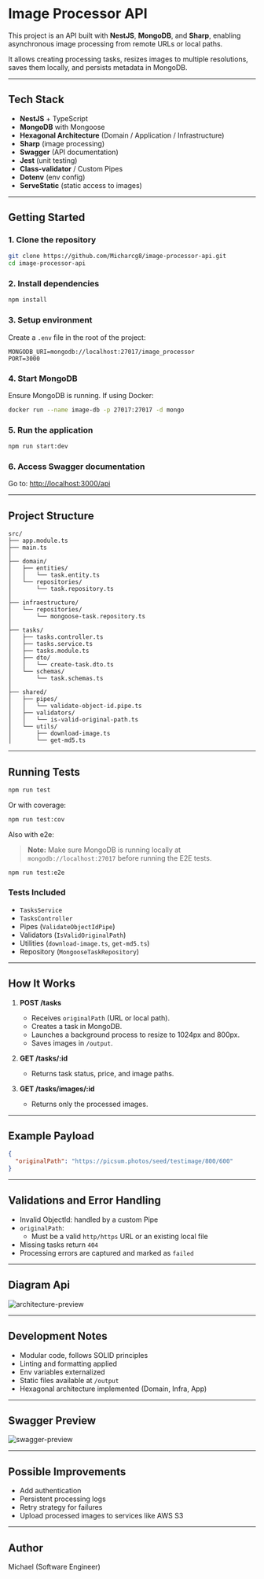 # Image Processor API

This project is an API built with **NestJS**, **MongoDB**, and **Sharp**, enabling asynchronous image processing from remote URLs or local paths.

It allows creating processing tasks, resizes images to multiple resolutions, saves them locally, and persists metadata in MongoDB.

---

## Tech Stack

- **NestJS** + TypeScript
- **MongoDB** with Mongoose
- **Hexagonal Architecture** (Domain / Application / Infrastructure)
- **Sharp** (image processing)
- **Swagger** (API documentation)
- **Jest** (unit testing)
- **Class-validator** / Custom Pipes
- **Dotenv** (env config)
- **ServeStatic** (static access to images)

---

## Getting Started

### 1. Clone the repository

```bash
git clone https://github.com/Micharcg8/image-processor-api.git
cd image-processor-api
```

### 2. Install dependencies

```bash
npm install
```

### 3. Setup environment

Create a `.env` file in the root of the project:

```
MONGODB_URI=mongodb://localhost:27017/image_processor
PORT=3000
```

### 4. Start MongoDB

Ensure MongoDB is running. If using Docker:

```bash
docker run --name image-db -p 27017:27017 -d mongo
```

### 5. Run the application

```bash
npm run start:dev
```

### 6. Access Swagger documentation

Go to: [http://localhost:3000/api](http://localhost:3000/api)

---

## Project Structure

```
src/
├── app.module.ts
├── main.ts
│
├── domain/
│   ├── entities/
│   │   └── task.entity.ts
│   └── repositories/
│       └── task.repository.ts
│
├── infraestructure/
│   └── repositories/
│       └── mongoose-task.repository.ts
│
├── tasks/
│   ├── tasks.controller.ts
│   ├── tasks.service.ts
│   ├── tasks.module.ts
│   ├── dto/
│   │   └── create-task.dto.ts
│   └── schemas/
│       └── task.schemas.ts
│
├── shared/
│   ├── pipes/
│   │   └── validate-object-id.pipe.ts
│   ├── validators/
│   │   └── is-valid-original-path.ts
│   └── utils/
│       ├── download-image.ts
│       └── get-md5.ts
```

---

## Running Tests

```bash
npm run test
```

Or with coverage:

```bash
npm run test:cov
```

Also with e2e:
> **Note:** Make sure MongoDB is running locally at `mongodb://localhost:27017` before running the E2E tests.


```bash
npm run test:e2e
```

### Tests Included

- `TasksService`
- `TasksController`
- Pipes (`ValidateObjectIdPipe`)
- Validators (`IsValidOriginalPath`)
- Utilities (`download-image.ts`, `get-md5.ts`)
- Repository (`MongooseTaskRepository`)

---

## How It Works

1. **POST /tasks**  
   - Receives `originalPath` (URL or local path).
   - Creates a task in MongoDB.
   - Launches a background process to resize to 1024px and 800px.
   - Saves images in `/output`.

2. **GET /tasks/:id**  
   - Returns task status, price, and image paths.

3. **GET /tasks/images/:id**  
   - Returns only the processed images.

---

## Example Payload

```json
{
  "originalPath": "https://picsum.photos/seed/testimage/800/600"
}
```

---

## Validations and Error Handling

- Invalid ObjectId: handled by a custom Pipe
- `originalPath`:
  - Must be a valid `http/https` URL or an existing local file
- Missing tasks return `404`
- Processing errors are captured and marked as `failed`

---
## Diagram Api

![architecture-preview](diagram-api.png)

---

## Development Notes

- Modular code, follows SOLID principles
- Linting and formatting applied
- Env variables externalized
- Static files available at `/output`
- Hexagonal architecture implemented (Domain, Infra, App)

---

## Swagger Preview

![swagger-preview](swagger-preview.png)

---

## Possible Improvements

- Add authentication
- Persistent processing logs
- Retry strategy for failures
- Upload processed images to services like AWS S3

---

## Author

Michael (Software Engineer)
